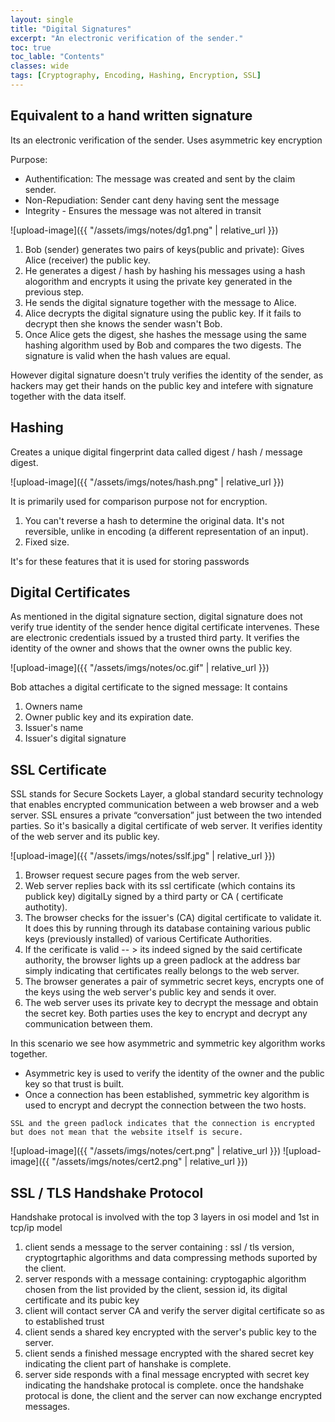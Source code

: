 ```yaml
---
layout: single
title: "Digital Signatures"
excerpt: "An electronic verification of the sender."
toc: true
toc_lable: "Contents"
classes: wide
tags: [Cryptography, Encoding, Hashing, Encryption, SSL]
---
```


## Equivalent to a hand written signature

Its an electronic verification of the sender.  Uses asymmetric key encryption

Purpose:
* Authentification: The message was created and sent by the claim sender.
* Non-Repudiation: Sender cant deny having  sent the message
* Integrity - Ensures the message was not altered in transit

![upload-image]({{ "/assets/imgs/notes/dg1.png" | relative_url }})

1. Bob (sender) generates two pairs of keys(public and private): Gives Alice (receiver) the public key.
2. He generates a digest / hash by hashing his messages using a hash alogorithm and encrypts it using the private key generated in the previous step.
3. He sends the digital signature together with the message to Alice.
4. Alice decrypts the digital signature using the public key. If it fails to decrypt then she knows the sender wasn't Bob.
5. Once Alice gets the digest, she hashes the message using the same hashing algorithm used by Bob and compares the two digests.
The signature is valid when the hash values are equal.

However digital signature doesn't truly verifies the identity of the sender, as hackers may get their hands on the public key and intefere with signature together with the data itself.

## Hashing

Creates a unique digital fingerprint data called digest / hash / message digest.

![upload-image]({{ "/assets/imgs/notes/hash.png" | relative_url }})

It is primarily used for comparison purpose not for encryption.
 1. You can't reverse a hash to determine the original data. It's not reversible, unlike in encoding (a different representation of an input).
 2. Fixed size.

It's for these features that it is used for storing passwords

## Digital Certificates

As mentioned in the digital signature section, digital signature does not verify true identity of the sender hence digital certificate intervenes. 
These are electronic credentials issued by a trusted third party. It verifies the identity of the owner and shows that the owner owns the public key.

![upload-image]({{ "/assets/imgs/notes/oc.gif" | relative_url }})

Bob attaches a digital certificate to the signed message:
It contains
1. Owners name
2. Owner public key and its expiration date.
3. Issuer's name
4. Issuer's digital signature


## SSL Certificate

SSL stands for Secure Sockets Layer, a global standard security technology that enables encrypted communication between a web browser and a web server.
SSL ensures a private “conversation” just between the two intended parties. So it's basically a digital certificate of web server. It verifies identity of the web server and its public key.

![upload-image]({{ "/assets/imgs/notes/sslf.jpg" | relative_url }})

1. Browser request secure pages from the web server.
2. Web server replies back with its ssl certificate (which contains its publick key) digitalLy signed by a third party or CA ( certificate authotity).
3. The browser checks for the issuer's (CA) digital certificate to validate it. It does this by running through its database containing various public keys (previously installed) of various Certificate Authorities. 
4. If the cerificate is valid -- > its indeed signed by the said certificate authority, the browser lights up a green padlock at the address bar simply indicating that certificates really belongs to the web server.
5. The browser generates a pair of symmetric secret keys, encrypts one of the keys using the web server's public key and sends it over.
6. The web server uses its private key to decrypt the message and obtain the secret key. Both parties uses the key to encrypt and decrypt any communication between them.

In this scenario we see how asymmetric and symmetric key algorithm works together.
- Asymmetric key is used to verify the identity of the owner and the public key so that trust is built.
- Once a connection has been established, symmetric key algorithm is used to encrypt and decrypt the connection between the two hosts.

`SSL and the green padlock indicates that the connection is encrypted but does not mean that the website itself is secure.`

![upload-image]({{ "/assets/imgs/notes/cert.png" | relative_url }}) 
![upload-image]({{ "/assets/imgs/notes/cert2.png" | relative_url }})

## SSL / TLS Handshake Protocol

Handshake protocal is involved with the top 3 layers in osi model and 1st in tcp/ip  model
1. client sends a message to the server containing : ssl / tls version, cryptogrtaphic algorithms and data compressing methods suported by the client.
2. server responds with a message containing: cryptogaphic algorithm chosen from the list provided by the client, session id, its digital certificate and its pubic key
3. client will contact server CA and verify the server digital certificate so as to established trust
4. client sends a shared key encrypted with the server's public key to the server.
5. client sends a finished message encrypted with the shared secret key indicating the client part of hanshake is complete.
6. server side responds with a final message encrypted with secret key indicating the handshake protocal is complete.
once the handshake protocal is done, the client and the server can now exchange encrypted messages.